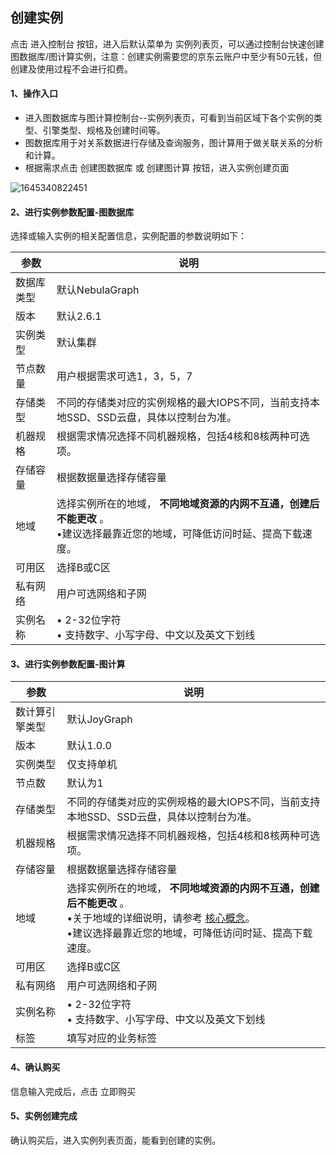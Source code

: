 ## 创建实例
点击 进入控制台 按钮，进入后默认菜单为 实例列表页，可以通过控制台快速创建图数据库/图计算实例，注意：创建实例需要您的京东云账户中至少有50元钱，但创建及使用过程不会进行扣费。

#### 1、操作入口

- 进入图数据库与图计算控制台--实例列表页，可看到当前区域下各个实例的类型、引擎类型、规格及创建时间等。
- 图数据库用于对关系数据进行存储及查询服务，图计算用于做关联关系的分析和计算。
- 根据需求点击 创建图数据库 或 创建图计算 按钮，进入实例创建页面

![1645340822451](https://github.com/jdcloudcom/cn/blob/cn-joygraph/image/Elastic-Compute/Graph-Compute/1645340822451.png)

#### 2、进行实例参数配置-图数据库

选择或输入实例的相关配置信息，实例配置的参数说明如下：

| 参数       | 说明                                                         |
| ---------- | ------------------------------------------------------------ |
| 数据库类型 | 默认NebulaGraph                                              |
| 版本       | 默认2.6.1                                                    |
| 实例类型   | 默认集群                                                     |
| 节点数量   | 用户根据需求可选1，3，5，7                                   |
| 存储类型   | 不同的存储类对应的实例规格的最大IOPS不同，当前支持本地SSD、SSD云盘，具体以控制台为准。 |
| 机器规格   | 根据需求情况选择不同机器规格，包括4核和8核两种可选项。       |
| 存储容量   | 根据数据量选择存储容量                                       |
| 地域       | 选择实例所在的地域， **不同地域资源的内网不互通，创建后不能更改** 。<br/>•建议选择最靠近您的地域，可降低访问时延、提高下载速度。 |
| 可用区     | 选择B或C区                                                   |
| 私有网络   | 用户可选网络和子网                                           |
| 实例名称   | • 2-32位字符<br/>• 支持数字、小写字母、中文以及英文下划线    |

#### 3、进行实例参数配置-图计算

| 参数           | 说明                                                         |
| -------------- | ------------------------------------------------------------ |
| 数计算引擎类型 | 默认JoyGraph                                                 |
| 版本           | 默认1.0.0                                                    |
| 实例类型       | 仅支持单机                                                   |
| 节点数         | 默认为1                                                      |
| 存储类型       | 不同的存储类对应的实例规格的最大IOPS不同，当前支持本地SSD、SSD云盘，具体以控制台为准。 |
| 机器规格       | 根据需求情况选择不同机器规格，包括4核和8核两种可选项。       |
| 存储容量       | 根据数据量选择存储容量                                       |
| 地域           | 选择实例所在的地域， **不同地域资源的内网不互通，创建后不能更改** 。<br/>•关于地域的详细说明，请参考 [核心概念](https://docs.jdcloud.com/cn/rds/core-concepts)。<br/>•建议选择最靠近您的地域，可降低访问时延、提高下载速度。 |
| 可用区         | 选择B或C区                                                   |
| 私有网络       | 用户可选网络和子网                                           |
| 实例名称       | • 2-32位字符<br/>• 支持数字、小写字母、中文以及英文下划线    |
| 标签           | 填写对应的业务标签                                           |

#### 4、确认购买

信息输入完成后，点击 立即购买

#### 5、实例创建完成

确认购买后，进入实例列表页面，能看到创建的实例。
